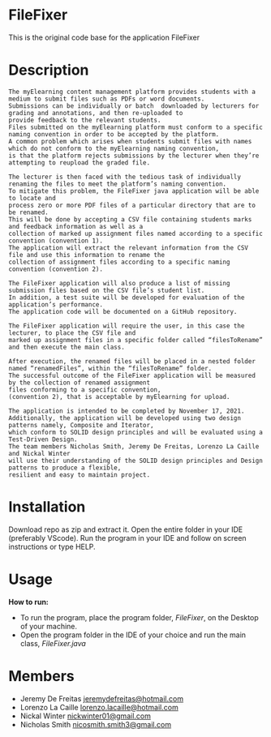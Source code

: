 # FileFixer
This is the original code base for the application FileFixer

# Description
```text
The myElearning content management platform provides students with a medium to submit files such as PDFs or word documents. 
Submissions can be individually or batch  downloaded by lecturers for grading and annotations, and then re-uploaded to 
provide feedback to the relevant students. 
Files submitted on the myElearning platform must conform to a specific naming convention in order to be accepted by the platform. 
A common problem which arises when students submit files with names which do not conform to the myElearning naming convention, 
is that the platform rejects submissions by the lecturer when they’re attempting to reupload the graded file. 

The lecturer is then faced with the tedious task of individually renaming the files to meet the platform’s naming convention.
To mitigate this problem, the FileFixer java application will be able to locate and 
process zero or more PDF files of a particular directory that are to be renamed. 
This will be done by accepting a CSV file containing students marks and feedback information as well as a 
collection of marked up assignment files named according to a specific convention (convention 1). 
The application will extract the relevant information from the CSV file and use this information to rename the 
collection of assignment files according to a specific naming convention (convention 2). 

The FileFixer application will also produce a list of missing submission files based on the CSV file’s student list. 
In addition, a test suite will be developed for evaluation of the application’s performance. 
The application code will be documented on a GitHub repository.

The FileFixer application will require the user, in this case the lecturer, to place the CSV file and
marked up assignment files in a specific folder called “filesToRename” and then execute the main class. 

After execution, the renamed files will be placed in a nested folder named “renamedFiles”, within the “filesToRename” folder. 
The successful outcome of the FileFixer application will be measured by the collection of renamed assignment 
files conforming to a specific convention, 
(convention 2), that is acceptable by myElearning for upload.

The application is intended to be completed by November 17, 2021. 
Additionally, the application will be developed using two design patterns namely, Composite and Iterator, 
which conform to SOLID design principles and will be evaluated using a Test-Driven Design.
The team members Nicholas Smith, Jeremy De Freitas, Lorenzo La Caille and Nickal Winter 
will use their understanding of the SOLID design principles and Design patterns to produce a flexible, 
resilient and easy to maintain project.
```


# Installation
Download repo as zip and extract it. Open the entire folder in your IDE (preferably VScode).
Run the program in your IDE and follow on screen instructions or type HELP.

# Usage

**How to run:**
* To run the program, place the program folder, _FileFixer_, on the Desktop of your machine.
* Open the program folder in the IDE of your choice and run the main class, _FileFixer.java_

# Members
- Jeremy De Freitas jeremydefreitas@hotmail.com
- Lorenzo La Caille lorenzo.lacaille@hotmail.com
- Nickal Winter nickwinter01@gmail.com
- Nicholas Smith nicosmith.smith3@gmail.com


